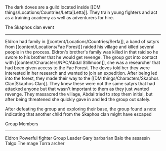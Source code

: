 The dark doves are a guild located inside [[DM things/Locations/Countries/Letta|Letta]]. They train young fighters and act as a training academy as well as adventurers for hire.

The Skaphos clan event
______
Eldron had family in [[content/Locations/Countries/Serfa]], a band of satyrs from [[content/Locations/Fae Forest]] raided his village and killed several people in the process. Eldron's brother's family was killed in that raid so he swore to his brother that he would get revenge.
The group got into contact with [[content/Characters/NPC/Abdal Stillmoon]], she was a researcher that had been given access to the Fae Forest. The doves told her they were interested in her research and wanted to join an expedition. After being led into the forest, they made their way to the [[DM things/Characters/Skaphos Clan|Skaphos Clan]]. They knew these were not the same satyrs that had attacked anyone but that wasn't important to them as they just wanted revenge. They massacred the village, Abdal tried to stop them initial, but after being threatened she quickly gave in and led the group out safely.

After defeating the group and exploring their base, the group found a note indicating that another child from the Skaphos clan might have escaped

Group Members
_____
Eldron
	Powerful fighter
	Group Leader
Gary
    barbarian 
Balo
	the assassin
Talgo
    The mage 
Torra
	archer 



